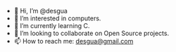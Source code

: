 - 👋 Hi, I’m @desgua
- 👀 I’m interested in computers. 
- 🌱 I’m currently learning C. 
- 💞️ I’m looking to collaborate on Open Source projects. 
- 📫 How to reach me: desgua@gmail.com

<!---
desgua/desgua is a ✨ special ✨ repository because its `README.md` (this file) appears on your GitHub profile.
You can click the Preview link to take a look at your changes.
--->
